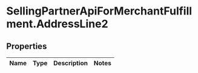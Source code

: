 # SellingPartnerApiForMerchantFulfillment.AddressLine2

## Properties
Name | Type | Description | Notes
------------ | ------------- | ------------- | -------------
